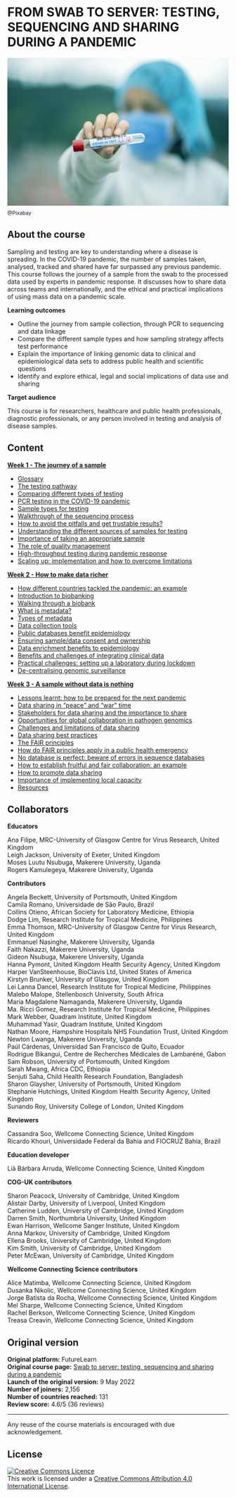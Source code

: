 # FROM SWAB TO SERVER: TESTING, SEQUENCING AND SHARING DURING A PANDEMIC


![](images/OC2_cover.jpeg)
<sub>@Pixabay</sub>

## About the course

Sampling and testing are key to understanding where a disease is spreading. In the COVID-19 pandemic, the number of samples taken, analysed, tracked and shared have far surpassed any previous pandemic. This course follows the journey of a sample from the swab to the processed data used by experts in pandemic response. It discusses how to share data across teams and internationally, and the ethical and practical implications of using mass data on a pandemic scale.


**Learning outcomes**

* Outline the journey from sample collection, through PCR to sequencing and data linkage         
* Compare the different sample types and how sampling strategy affects test performance
* Explain the importance of linking genomic data to clinical and epidemiological data sets to address public health and scientific questions
* Identify and explore ethical, legal and social implications of data use and sharing

**Target audience**          

This course is for researchers, healthcare and public health professionals, diagnostic professionals, or any person involved in testing and analysis of disease samples.

## Content

**[Week 1 - The journey of a sample](https://wcscourses.github.io/COG-Train_Resources/swab_to_server_week1.html#THE_JOURNEY_OF_A_SAMPLE)**

* [Glossary](https://wcscourses.github.io/COG-Train_Resources/swab_to_server_week1.html#Glossary)           
* [The testing pathway](https://wcscourses.github.io/COG-Train_Resources/swab_to_server_week1.html#The_testing_pathway)         
* [Comparing different types of testing](https://wcscourses.github.io/COG-Train_Resources/swab_to_server_week1.html#Comparing_different_types_of_testing)         
* [PCR testing in the COVID-19 pandemic](https://wcscourses.github.io/COG-Train_Resources/swab_to_server_week1.html#PCR_testing_in_the_COVID-19_pandemic)          
* [Sample types for testing](https://wcscourses.github.io/COG-Train_Resources/swab_to_server_week1.html#Sample_types_for_testing)           
* [Walkthrough of the sequencing process](https://wcscourses.github.io/COG-Train_Resources/swab_to_server_week1.html#Walkthrough_of_the_sequencing_process)           
* [How to avoid the pitfalls and get trustable results?](https://wcscourses.github.io/COG-Train_Resources/swab_to_server_week1.html#How_to_avoid_the_pitfalls_and_get_trustable_results)            
* [Understanding the different sources of samples for testing](https://wcscourses.github.io/COG-Train_Resources/swab_to_server_week1.html#Understanding_the_different_sources_of_samples_for_testing)          
* [Importance of taking an appropriate sample](https://wcscourses.github.io/COG-Train_Resources/swab_to_server_week1.html#Importance_of_taking_an_appropriate_sample)             
* [The role of quality management](https://wcscourses.github.io/COG-Train_Resources/swab_to_server_week1.html#The_role_of_quality_management)              
* [High-throughput testing during pandemic response](https://wcscourses.github.io/COG-Train_Resources/swab_to_server_week1.html#High-throughput_testing_during_pandemic_response)              
* [Scaling up: implementation and how to overcome limitations](https://wcscourses.github.io/COG-Train_Resources/swab_to_server_week1.html#Scaling_up:_implementation_and_how_to_overcome_limitations)              


**[Week 2 - How to make data richer](https://wcscourses.github.io/COG-Train_Resources/swab_to_server_week2.html#HOW_TO_MAKE_DATA_RICHER)**

* [How different countries tackled the pandemic: an example](https://wcscourses.github.io/COG-Train_Resources/swab_to_server_week2.html#How_different_countries_tackled_the_pandemic:_an_example)               
* [Introduction to biobanking](https://wcscourses.github.io/COG-Train_Resources/swab_to_server_week2.html#Introduction_to_biobanking)              
* [Walking through a biobank](https://wcscourses.github.io/COG-Train_Resources/swab_to_server_week2.html#Walking_through_a_biobank)             
* [What is metadata?](https://wcscourses.github.io/COG-Train_Resources/swab_to_server_week2.html#What_is_metadata)              
* [Types of metadata](https://wcscourses.github.io/COG-Train_Resources/swab_to_server_week2.html#Types_of_metadata)            
* [Data collection tools](https://wcscourses.github.io/COG-Train_Resources/swab_to_server_week2.html#Data_collection_tools)              
* [Public databases benefit epidemiology](https://wcscourses.github.io/COG-Train_Resources/swab_to_server_week2.html#Public_databases_benefit_epidemiology)             
* [Ensuring sample/data consent and ownership](https://wcscourses.github.io/COG-Train_Resources/swab_to_server_week2.html#Ensuring_sampledata_consent_and_ownership)             
* [Data enrichment benefits to epidemiology](https://wcscourses.github.io/COG-Train_Resources/swab_to_server_week2.html#Data_enrichment_benefits_to_epidemiology)              
* [Benefits and challenges of integrating clinical data](​​https://wcscourses.github.io/COG-Train_Resources/swab_to_server_week2.html#Benefits_and_challenges_of_integrating_clinical_data)           
* [Practical challenges: setting up a laboratory during lockdown](https://wcscourses.github.io/COG-Train_Resources/swab_to_server_week2.html#Practical_challenges:_setting_up_a_laboratory_during_lockdown)              
* [De-centralising genomic surveillance](https://wcscourses.github.io/COG-Train_Resources/swab_to_server_week2.html#De-centralising_genomic_surveillance)             

**[Week 3 - A sample without data is nothing](https://wcscourses.github.io/COG-Train_Resources/swab_to_server_week3.html#A_SAMPLE_WITHOUT_DATA_IS_NOTHING)**

* [Lessons learnt: how to be prepared for the next pandemic](https://wcscourses.github.io/COG-Train_Resources/swab_to_server_week3.html#Lessons_learnt:_how_to_be_prepared_for_the_next_pandemic)           
* [Data sharing in “peace” and “war” time](https://wcscourses.github.io/COG-Train_Resources/swab_to_server_week3.html#Data_sharing_in_%E2%80%9Cpeace%E2%80%9D_and_%E2%80%9Cwar%E2%80%9D_time)       
* [Stakeholders for data sharing and the importance to share](https://wcscourses.github.io/COG-Train_Resources/swab_to_server_week3.html#Stakeholders_for_data_sharing_and_the_importance_to_share)          
* [Opportunities for global collaboration in pathogen genomics](https://wcscourses.github.io/COG-Train_Resources/swab_to_server_week3.html#Opportunities_for_global_collaboration_in_pathogen_genomics)            
* [Challenges and limitations of data sharing](https://wcscourses.github.io/COG-Train_Resources/swab_to_server_week3.html#Challenges_and_limitations_of_data_sharing)          
* [Data sharing best practices](https://wcscourses.github.io/COG-Train_Resources/swab_to_server_week3.html#Data_sharing_best_practices)            
* [The FAIR principles](https://wcscourses.github.io/COG-Train_Resources/swab_to_server_week3.html#The_FAIR_principles)           
* [How do FAIR principles apply in a public health emergency](https://wcscourses.github.io/COG-Train_Resources/swab_to_server_week3.html#How_do_FAIR_principles_apply_in_a_public_health_emergency)        
* [No database is perfect: beware of errors in sequence databases](https://wcscourses.github.io/COG-Train_Resources/swab_to_server_week3.html#No_database_is_perfect:_beware_of_errors_in_sequence_databases)              
* [How to establish fruitful and fair collaboration: an example](https://wcscourses.github.io/COG-Train_Resources/swab_to_server_week3.html#How_to_establish_fruitful_and_fair_collaboration:_an_example)            
* [How to promote data sharing](https://wcscourses.github.io/COG-Train_Resources/swab_to_server_week3.html#How_to_promote_data_sharing)          
* [Importance of implementing local capacity](https://wcscourses.github.io/COG-Train_Resources/swab_to_server_week3.html#Importance_of_implementing_local_capacity)             
* [Resources](https://wcscourses.github.io/COG-Train_Resources/swab_to_server_week3.html#Resources)         

## Collaborators

**Educators**     

Ana Filipe, MRC-University of Glasgow Centre for Virus Research, United Kingdom              
Leigh Jackson, University of Exeter, United Kingdom          
Moses Luutu Nsubuga, Makerere University, Uganda            
Rogers Kamulegeya, Makerere University, Uganda               

**Contributors**

Angela Beckett, University of Portsmouth, United Kingdom          
Camila Romano, Universidade de São Paulo, Brazil              
Collins Otieno, African Society for Laboratory Medicine, Ethiopia                   
Dodge Lim, Research Institute for Tropical Medicine, Philippines          
Emma Thomson, MRC-University of Glasgow Centre for Virus Research, United Kingdom        
Emmanuel Nasinghe, Makerere University, Uganda        
Faith Nakazzi, Makerere University, Uganda             
Gideon Nsubuga, Makerere University, Uganda              
Hanna Pymont, United Kingdom Health Security Agency, United Kingdom              
Harper VanSteenhouse, BioClavis Ltd, United States of America            
Kirstyn Brunker, University of Glasgow, United Kingdom                 
Lei Lanna Dancel, Research Institute for Tropical Medicine, Philippines            
Malebo Malope, Stellenbosch University, South Africa              
Maria Magdalene Namaganda, Makerere University, Uganda                  
Ma. Ricci Gomez, Research Institute for Tropical Medicine, Philippines      
Mark Webber, Quadram Institute, United Kingdom             
Muhammad Yasir, Quadram Institute, United Kingdom                                          
Nathan Moore, Hampshire Hospitals NHS Foundation Trust, United Kingdom          
Newton Lwanga, Makerere University, Uganda                          
Paúl Cárdenas, Universidad San Francisco de Quito, Ecuador                           
Rodrigue Bikangui, Centre de Recherches Médicales de Lambaréné, Gabon                 
Sam Robson, University of Portsmouth, United Kingdom                 
Sarah Mwang, Africa CDC, Ethiopia                                            
Senjuti Saha, Child Health Research Foundation, Bangladesh                 
Sharon Glaysher, University of Portsmouth, United Kingdom                                
Stephanie Hutchings, United Kingdom Health Security Agency, United Kingdom                 
Sunando Roy, University College of London, United Kingdom                            

**Reviewers**

Cassandra Soo, Wellcome Connecting Science, United Kingdom                    
Ricardo Khouri, Universidade Federal da Bahia and FIOCRUZ Bahia, Brazil                      

**Education developer**
  
Liã Bárbara Arruda, Wellcome Connecting Science, United Kingdom        

**COG-UK contributors**

Sharon Peacock, University of Cambridge, United Kingdom              
Alistair Darby, University of Liverpool, United Kingdom             
Catherine Ludden, University of Cambridge, United Kingdom                  
Darren Smith, Northumbria University, United Kingdom            
Ewan Harrison, Wellcome Sanger Institute, United Kingdom            
Anna Markov, University of Cambridge, United Kingdom               
Ellena Brooks, University of Cambridge, United Kingdom                
Kim Smith, University of Cambridge, United Kingdom               
Peter McEwan, University of Cambridge, United Kingdom                

**Wellcome Connecting Science contributors**

Alice Matimba, Wellcome Connecting Science, United Kingdom                 
Dusanka Nikolic, Wellcome Connecting Science, United Kingdom               
Jorge Batista da Rocha, Wellcome Connecting Science, United Kingdom                                          
Mel Sharpe, Wellcome Connecting Science, United Kingdom    
Rachel Berkson, Wellcome Connecting Science, United Kingdom                    
Treasa Creavin, Wellcome Connecting Science, United Kingdom                 

## Original version

**Original platform:** FutureLearn       
**Original course page:** [Swab to server: testing, sequencing and sharing during a pandemic](https://www.futurelearn.com/courses/from-swab-to-server-testing-sequencing-sharing-during-a-pandemic/1)                           
**Launch of the original version:** 9 May 2022                
**Number of joiners:** 2,156         
**Number of countries reached:** 131         
**Review score:** 4.6/5 (36 reviews)         

******
Any reuse of the course materials is encouraged with due acknowledgement.

## License
<a rel="license" href="http://creativecommons.org/licenses/by/4.0/"><img alt="Creative Commons Licence" style="border-width:0" src="https://i.creativecommons.org/l/by/4.0/88x31.png" /></a><br />This work is licensed under a <a rel="license" href="http://creativecommons.org/licenses/by/4.0/">Creative Commons Attribution 4.0 International License</a>.

<!-- ## How to cite 

TBP -->


